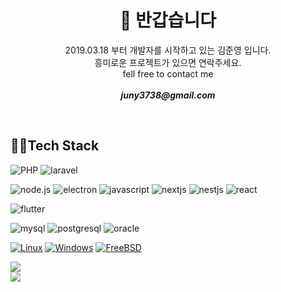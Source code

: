 <h1 align="center"> 👋 반갑습니다 </h1>
<p align="center">
    2019.03.18 부터 개발자를 시작하고 있는 김준영 입니다.
    <br />
    흥미로운 프로젝트가 있으면 연락주세요.
    <br />
    fell free to contact me 
    <br />
    <br />
    <strong><em>juny3738@gmail.com</em></strong>
</p>
<br />
<strong><h2>👨‍💻Tech Stack</h2></strong>

![PHP](https://img.shields.io/badge/php-8ed95a?style=for-the-badge&logo=php) ![laravel](https://img.shields.io/badge/laravel-8ed95a?style=for-the-badge&logo=laravel)

![node.js](https://img.shields.io/badge/node.js-b9f0e9?style=for-the-badge&logo=node.js) ![electron](https://img.shields.io/badge/electron-b9f0e9?style=for-the-badge&logo=electron) ![javascript](https://img.shields.io/badge/javascript-b9f0e9?style=for-the-badge&logo=javascript) ![nextjs](https://img.shields.io/badge/next.js-b9f0e9?style=for-the-badge&logo=next.js) ![nestjs](https://img.shields.io/badge/nestjs-b9f0e9?style=for-the-badge&logo=nestjs) ![react](https://img.shields.io/badge/react-b9f0e9?style=for-the-badge&logo=react)

![flutter](https://img.shields.io/badge/flutter-faadf2?style=for-the-badge&logo=flutter)

![mysql](https://img.shields.io/badge/mysql-faf260?style=for-the-badge&logo=mysql) ![postgresql](https://img.shields.io/badge/postgresql-faf260?style=for-the-badge&logo=postgresql) ![oracle](https://img.shields.io/badge/oracle-faf260?style=for-the-badge&logo=oracle)

[![Linux](https://img.shields.io/badge/linux-black?style=for-the-badge&logo=Linux)](https://github.com/wervlad)
[![Windows](https://img.shields.io/badge/Windows-black?style=for-the-badge&logo=Windows)](https://github.com/wervlad)
[![FreeBSD](https://img.shields.io/badge/FreeBSD-black?style=for-the-badge&logo=FreeBSD)](https://github.com/wervlad)
<div align="center">
    <div align="left">
        <img src="https://github-readme-stats.vercel.app/api?username=jun-young1993&show_icons=true&theme=radical" />        
    </div>
    <div align="left">
        <img src="https://github-readme-stats.vercel.app/api/top-langs/?username=jun-young1993&layout=donut-vertical" />
    </div>    
    
</div>
<!-- <p align="center">
    <img src="https://github-readme-stats.vercel.app/api/top-langs/?username=jun-young1993&layout=compact" />
<img src="https://github-readme-stats.vercel.app/api/top-langs/?username=jun-young1993&layout=donut-vertical" />
<img src="https://github-readme-stats.vercel.app/api?username=jun-young1993&show_icons=true&theme=radical" />
</p> -->
